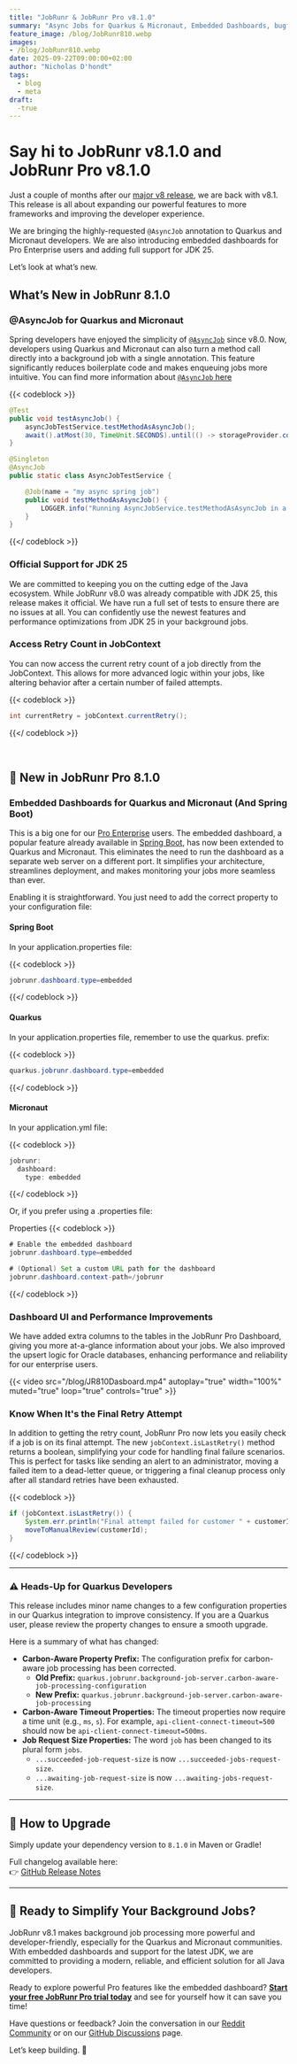 ```yaml
---
title: "JobRunr & JobRunr Pro v8.1.0"
summary: "Async Jobs for Quarkus & Micronaut, Embedded Dashboards, bugfixes, and JDK 25 Support."
feature_image: /blog/JobRunr810.webp
images:
- /blog/JobRunr810.webp
date: 2025-09-22T09:00:00+02:00
author: "Nicholas D'hondt"
tags:
  - blog
  - meta
draft:
  -true
---
```


<style type="text/css">
    .post-full-content img {display: inline-block; margin: 0 auto}
</style>

# Say hi to JobRunr v8.1.0 and JobRunr Pro v8.1.0

Just a couple of months after our [major v8 release](/en/blog/v8-release/), we are back with v8.1. This release is all about expanding our powerful features to more frameworks and improving the developer experience.

We are bringing the highly-requested `@AsyncJob` annotation to Quarkus and Micronaut developers. We are also introducing embedded dashboards for Pro Enterprise users and adding full support for JDK 25.

Let’s look at what’s new.

## **What’s New in JobRunr 8.1.0**

### @AsyncJob for Quarkus and Micronaut

Spring developers have enjoyed the simplicity of [`@AsyncJob`](/en/guides/migration/v8/#asyncjob-to-reduce-boilerplate) since v8.0. Now, developers using Quarkus and Micronaut can also turn a method call directly into a background job with a single annotation. This feature significantly reduces boilerplate code and makes enqueuing jobs more intuitive. You can find more information about [`@AsyncJob` here](/en/guides/migration/v8/#asyncjob-to-reduce-boilerplate)

{{< codeblock >}}
```java
@Test
public void testAsyncJob() {
    asyncJobTestService.testMethodAsAsyncJob();
    await().atMost(30, TimeUnit.SECONDS).until(() -> storageProvider.countJobs(StateName.SUCCEEDED) == 1);
}

@Singleton
@AsyncJob
public static class AsyncJobTestService {

    @Job(name = "my async spring job")
    public void testMethodAsAsyncJob() {
        LOGGER.info("Running AsyncJobService.testMethodAsAsyncJob in a job");
    }
}
```
{{</ codeblock >}}

###  Official Support for JDK 25

We are committed to keeping you on the cutting edge of the Java ecosystem. While JobRunr v8.0 was already compatible with JDK 25, this release makes it official. We have run a full set of tests to ensure there are no issues at all. You can confidently use the newest features and performance optimizations from JDK 25 in your background jobs.

### Access Retry Count in JobContext

You can now access the current retry count of a job directly from the JobContext. This allows for more advanced logic within your jobs, like altering behavior after a certain number of failed attempts.


{{< codeblock >}}
```java
int currentRetry = jobContext.currentRetry();
```
{{</ codeblock >}}


<br/>


## 💼 **New in JobRunr Pro 8.1.0**

### Embedded Dashboards for Quarkus and Micronaut (And Spring Boot)

This is a big one for our [Pro Enterprise](/en/pro) users. The embedded dashboard, a popular feature already available in [Spring Boot](/en/documentation/pro/jobrunr-pro-dashboard/#embed-the-dashboard-within-spring-application-server), has now been extended to Quarkus and Micronaut. This eliminates the need to run the dashboard as a separate web server on a different port. It simplifies your architecture, streamlines deployment, and makes monitoring your jobs more seamless than ever.

Enabling it is straightforward. You just need to add the correct property to your configuration file:

#### Spring Boot
In your application.properties file:

{{< codeblock >}}
```java
jobrunr.dashboard.type=embedded
```
{{</ codeblock >}}

#### Quarkus
In your application.properties file, remember to use the quarkus. prefix:


{{< codeblock >}}
```java
quarkus.jobrunr.dashboard.type=embedded
```
{{</ codeblock >}}

#### Micronaut
In your application.yml file:


{{< codeblock >}}
```java
jobrunr:
  dashboard:
    type: embedded
```
{{</ codeblock >}}

Or, if you prefer using a .properties file:

Properties
{{< codeblock >}}
```java
# Enable the embedded dashboard
jobrunr.dashboard.type=embedded

# (Optional) Set a custom URL path for the dashboard
jobrunr.dashboard.context-path=/jobrunr
```
{{</ codeblock >}}

### Dashboard UI and Performance Improvements

We have added extra columns to the tables in the JobRunr Pro Dashboard, giving you more at-a-glance information about your jobs. We also improved the upsert logic for Oracle databases, enhancing performance and reliability for our enterprise users.

{{< video src="/blog/JR810Dasboard.mp4" autoplay="true" width="100%" muted="true" loop="true" controls="true" >}}

### Know When It's the Final Retry Attempt
In addition to getting the retry count, JobRunr Pro now lets you easily check if a job is on its final attempt. The new `jobContext.isLastRetry()` method returns a boolean, simplifying your code for handling final failure scenarios. This is perfect for tasks like sending an alert to an administrator, moving a failed item to a dead-letter queue, or triggering a final cleanup process only after all standard retries have been exhausted. 

{{< codeblock >}}
```java
if (jobContext.isLastRetry()) {
    System.err.println("Final attempt failed for customer " + customerId + ". Moving to manual review queue.");
    moveToManualReview(customerId);
}
```
{{</ codeblock >}}


---


### ⚠️ Heads-Up for Quarkus Developers

This release includes minor name changes to a few configuration properties in our Quarkus integration to improve consistency. If you are a Quarkus user, please review the property changes to ensure a smooth upgrade.

Here is a summary of what has changed:

* **Carbon-Aware Property Prefix:** The configuration prefix for carbon-aware job processing has been corrected.
    * **Old Prefix:** `quarkus.jobrunr.background-job-server.carbon-aware-job-processing-configuration`
    * **New Prefix:** `quarkus.jobrunr.background-job-server.carbon-aware-job-processing`
* **Carbon-Aware Timeout Properties:** The timeout properties now require a time unit (e.g., `ms`, `s`). For example, `api-client-connect-timeout=500` should now be `api-client-connect-timeout=500ms`.
* **Job Request Size Properties:** The word `job` has been changed to its plural form `jobs`.
    * `...succeeded-job-request-size` is now `...succeeded-jobs-request-size`.
    * `...awaiting-job-request-size` is now `...awaiting-jobs-request-size`.

---

## 🧪 **How to Upgrade**

Simply update your dependency version to `8.1.0` in Maven or Gradle!

Full changelog available here:  
👉 [GitHub Release Notes](https://github.com/jobrunr/jobrunr/releases/tag/v8.1.0)

---

## 🚀 **Ready to Simplify Your Background Jobs?**

JobRunr v8.1 makes background job processing more powerful and developer-friendly, especially for the Quarkus and Micronaut communities. With embedded dashboards and support for the latest JDK, we are committed to providing a modern, reliable, and efficient solution for all Java developers.

Ready to explore powerful Pro features like the embedded dashboard? [**Start your free JobRunr Pro trial today**](/en/try-jobrunr-pro/) and see for yourself how it can save you time!

Have questions or feedback? Join the conversation in our [Reddit Community](https://www.reddit.com/r/JobRunr/) or on our [GitHub Discussions](https://github.com/jobrunr/jobrunr/discussions) page.

Let’s keep building. 💪